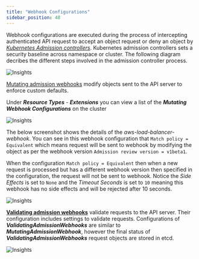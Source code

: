 ```yaml
---
title: "Webhook Configurations"
sidebar_position: 48
---
```

Webhook configurations are executed during the process of intercepting authenticated API request to accept an object request or deny an object by _[Kubernetes Admission controllers](https://kubernetes.io/blog/2019/03/21/a-guide-to-kubernetes-admission-controllers/)_. Kubernetes admission controllers sets a security baseline across namespace or cluster. The following diagram decribes the different steps involved in the admission controller process.

![Insights](/img/resource-view/ext-admincontroller.png)

[Mutating admission webhooks](https://kubernetes.io/docs/reference/access-authn-authz/admission-controllers/#mutatingadmissionwebhook) modify objects sent to the API server to enforce custom defaults. 

Under **_Resource Types_** - **_Extensions_** you can view a list of the **_Mutating Webhook Configurations_** on the cluster

![Insights](/img/resource-view/ext-mutatingwebhook.jpg)

The below screenshot shows the details of the _aws-load-balancer-webhook_. You can see in this webhook configuration that `Match policy = Equivalent` which means 
request will be sent to webhook by modifying the object as per the webhook version `Admission review version = v1beta1`. 

When the configuration `Match policy = Equivalent` then when a new request is processed but has a different webhook version  then specified in the configuration, the request will not be sent to webhook. Notice the _Side Effects_ is set to `None` and the _Timeout Seconds_ is set to `10` meaning this webhook has no side effects and will be rejected after 10 seconds. 

![Insights](/img/resource-view/ext-mutatingwebhook-detail.jpg)

**[Validating admission webhooks](https://kubernetes.io/docs/reference/access-authn-authz/admission-controllers/#validatingadmissionwebhook)** validate requests to the API server. Their configuration includes settings to validate requests. Configurations of **_ValidatingAdmissionWebhooks_** are similar to **_MutatingAdmissionWebhook_**, however the final status of **_ValidatingAdmissionWebhooks_** request objects are stored in etcd.

![Insights](/img/resource-view/ext-valiatewebhook-detail.jpg)
